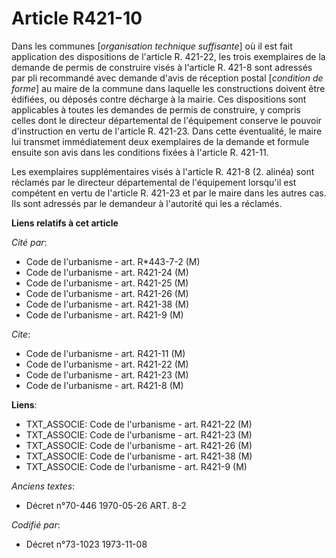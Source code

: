 # Article R421-10

Dans les communes [*organisation technique suffisante*] où il est fait application des dispositions de l'article R. 421-22,
les trois exemplaires de la demande de permis de construire visés à l'article R. 421-8 sont adressés par pli recommandé avec
demande d'avis de réception postal [*condition de forme*] au maire de la commune dans laquelle les constructions doivent être
édifiées, ou déposés contre décharge à la mairie. Ces dispositions sont applicables à toutes les demandes de permis de
construire, y compris celles dont le directeur départemental de l'équipement conserve le pouvoir d'instruction en vertu de
l'article R. 421-23. Dans cette éventualité, le maire lui transmet immédiatement deux exemplaires de la demande et formule
ensuite son avis dans les conditions fixées à l'article R. 421-11.

Les exemplaires supplémentaires visés à l'article R. 421-8 (2. alinéa) sont réclamés par le directeur départemental de
l'équipement lorsqu'il est compétent en vertu de l'article R. 421-23 et par le maire dans les autres cas. Ils sont adressés
par le demandeur à l'autorité qui les a réclamés.

**Liens relatifs à cet article**

_Cité par_:

  - Code de l'urbanisme - art. R*443-7-2 (M)
  - Code de l'urbanisme - art. R421-24 (M)
  - Code de l'urbanisme - art. R421-25 (M)
  - Code de l'urbanisme - art. R421-26 (M)
  - Code de l'urbanisme - art. R421-38 (M)
  - Code de l'urbanisme - art. R421-9 (M)

_Cite_:

  - Code de l'urbanisme - art. R421-11 (M)
  - Code de l'urbanisme - art. R421-22 (M)
  - Code de l'urbanisme - art. R421-23 (M)
  - Code de l'urbanisme - art. R421-8 (M)

**Liens**:

  - TXT_ASSOCIE: Code de l'urbanisme - art. R421-22 (M)
  - TXT_ASSOCIE: Code de l'urbanisme - art. R421-23 (M)
  - TXT_ASSOCIE: Code de l'urbanisme - art. R421-26 (M)
  - TXT_ASSOCIE: Code de l'urbanisme - art. R421-38 (M)
  - TXT_ASSOCIE: Code de l'urbanisme - art. R421-9 (M)

_Anciens textes_:

  - Décret n°70-446 1970-05-26 ART. 8-2

_Codifié par_:

  - Décret n°73-1023 1973-11-08
